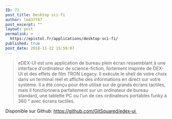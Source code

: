 ```yaml
---
ID: 72
post_title: Desktop sci-fi
author: lm437747
post_excerpt: ""
layout: post
permalink: >
  https://epistol.fr/applications/desktop-sci-fi/
published: true
post_date: 2018-11-22 15:59:07
---
```

<!-- wp:quote -->
<blockquote class="wp-block-quote"><p>eDEX-UI est une application de bureau plein écran ressemblant à une interface d'ordinateur de science-fiction, fortement inspirée de DEX-UI et des effets de film TRON Legacy. Il exécute le shell de votre choix dans un terminal réel et affiche des informations en direct sur votre système. Il a été conçu pour être utilisé sur de grands écrans tactiles, mais il fonctionnera parfaitement sur un ordinateur de bureau standard, une tablette PC ou l'un de ces ordinateurs portables funky à 360 ° avec écrans tactiles.</p></blockquote>
<!-- /wp:quote -->

<!-- wp:paragraph -->
<p>Disponible sur Github:&nbsp;<a href="https://github.com/GitSquared/edex-ui">https://github.com/GitSquared/edex-ui&nbsp;</a></p>
<!-- /wp:paragraph -->

<!-- wp:image {"id":74} -->
<figure class="wp-block-image"><img src="https://i2.wp.com/blog.epistol.fr/wp-content/uploads/2018/11/screenshot_blade.png?fit=629%2C356&amp;ssl=1" alt="" class="wp-image-74"/></figure>
<!-- /wp:image -->